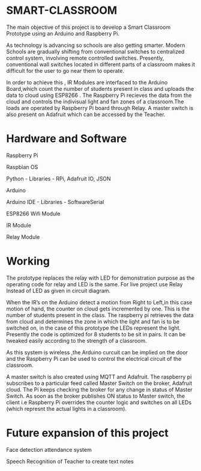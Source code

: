 # SMART-CLASSROOM
The main objective of this project is to develop a Smart Classroom Prototype using an Arduino and Raspberry Pi.

As technology is advancing so schools are also getting smarter. Modern Schools are gradually shifting from conventional switches to centralized control system, involving remote controlled switches. Presently, conventional wall switches located in different parts of a classroom makes it difficult for the user to go near them to operate. 

In order to achieve this , IR Modules are interfaced to the Arduino Board,which count the number of students present in class and uploads the data to cloud using ESP8266 . The Raspberry Pi recieves the data from the cloud and controls the indivisual light and fan zones of a classroom.The loads are operated by Raspberry Pi board through Relay. A master switch is also present on Adafruit which can be accessed by the Teacher.

# Hardware and Software

Raspberry Pi

Raspbian OS

Python - Libraries - RPi, Adafruit IO, JSON

Arduino

Arduino IDE - Libraries - SoftwareSerial

ESP8266 Wifi Module

IR Module

Relay Module


# Working

The prototype replaces the relay with LED for demonstration purpose as the operating
code for relay and LED is the same. For live project use Relay Instead of LED as given
in circuit diagram.

When the IR’s on the Arduino detect a motion from Right to Left,in this case motion of
hand, the counter on cloud gets incremented by one. This is the number of students
present in the class. The raspberry pi retrieves the data from cloud and determines the
zone in which the light and fan is to be switched on, in the case of this prototype the LEDs represent the light. Presently the code is optimized for 8 students to be sit in pairs.
It can be tweaked easily according to the strength of a classroom.

As this system is wireless ,the Arduino curcuit can be implied on the door and the
Raspberry Pi can be used to control the electrical circuit of the classroom.

A master switch is also created using MQTT and Adafruit. The raspberry pi subscribes to
a particular feed called Master Switch on the broker, Adafruit cloud. The Pi keeps
checking the broker for any change in status of Master Switch.
As soon as the broker publishes ON status to Master switch, the client i.e Raspberry Pi
overrides the counter logic and switches on all LEDs (which represnt the actual lights in
a classroom).


# Future expansion of this project

Face detection attendance system

Speech Recognition of Teacher to create text notes

